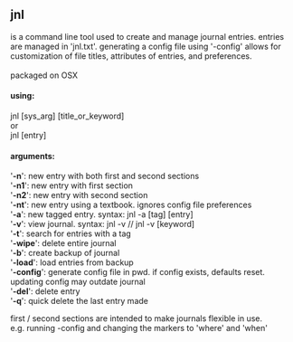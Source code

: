 ## jnl <br />
is a command line tool used to create and manage journal entries. entries are managed in 'jnl.txt'. generating a config file using '-config' allows for customization of file titles, attributes of entries, and preferences.<br /><br />
packaged on OSX
#### using:

jnl [sys_arg] [title_or_keyword]<br />
or<br />
jnl [entry]

#### arguments:

'**-n**': new entry with both first and second sections<br />
'**-n1**': new entry with first section<br />
'**-n2**': new entry with second section<br />
'**-nt**': new entry using a textbook. ignores config file preferences<br />
'**-a**': new tagged entry. syntax: jnl -a [tag] [entry]<br />
'**-v**': view journal. syntax: jnl -v // jnl -v [keyword]<br />
'**-t**': search for entries with a tag<br />
'**-wipe**': delete entire journal<br />
'**-b**': create backup of journal<br />
'**-load**': load entries from backup<br />
'**-config**': generate config file in pwd. if config exists, defaults reset.
updating config may outdate journal<br />
'**-del**': delete entry<br />
'**-q**': quick delete the last entry made

first / second sections are intended to make journals flexible in use.<br />
e.g. running -config and changing the markers to 'where' and 'when'